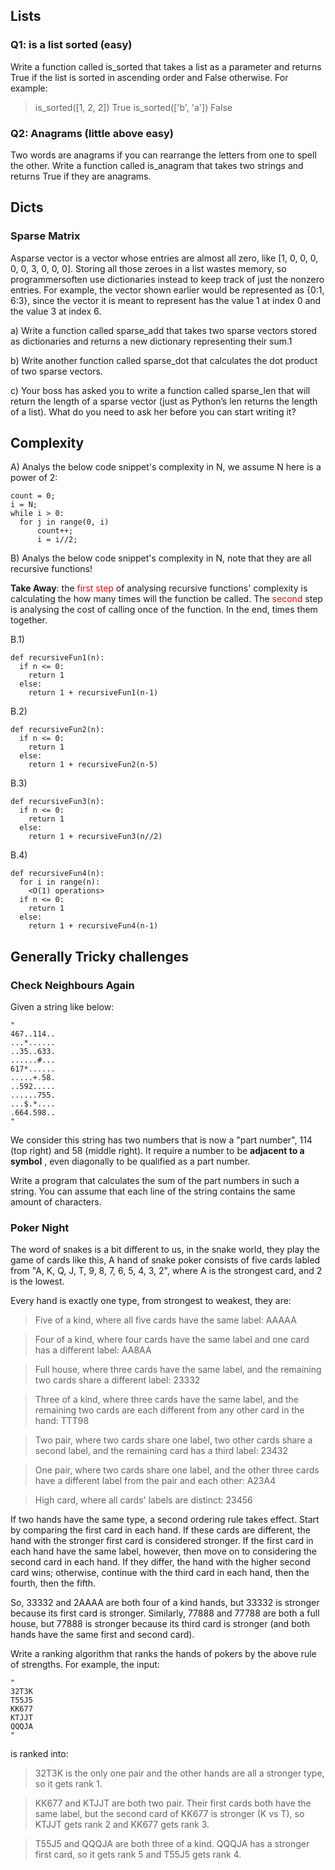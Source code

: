 ## Lists

### Q1: is a list sorted (easy)

Write a function called is_sorted that takes a list as a parameter and returns True if the list is sorted in ascending order and False otherwise. For example:
> is_sorted([1, 2, 2])
True
> is_sorted(['b', 'a'])
False

### Q2: Anagrams (little above easy)

Two words are anagrams if you can rearrange the letters from one to spell the other. Write a function called is_anagram that takes two strings and returns True if they are anagrams.

## Dicts

### Sparse Matrix

Asparse vector is a vector whose entries are almost all zero, like [1, 0, 0, 0, 0, 0, 3, 0, 0, 0]. Storing all those zeroes in a list wastes memory, so programmersoften use dictionaries instead to keep track of just the nonzero entries. For example, the vector shown earlier would be represented as {0:1, 6:3}, since the vector it is meant to represent has the value 1 at index 0 and the value 3 at index 6.

a) Write a function called sparse_add that takes two sparse vectors stored as dictionaries and returns a new dictionary representing their sum.1

b) Write another function called sparse_dot that calculates the dot product of two sparse vectors.

c) Your boss has asked you to write a function called sparse_len that will return the length of a sparse vector (just as Python’s len returns the length of a list). What do you need to ask her before you can start writing it?

## Complexity

A) Analys the below code snippet's complexity in N, we assume N here is a power of 2:

```
count = 0;
i = N;
while i > 0: 
  for j in range(0, i) 
      count++;
      i = i//2;
```
B) Analys the below code snippet's complexity in N, note that they are all recursive functions!

**Take Away**: the <font color="red">first step</font> of analysing recursive functions' complexity is calculating the how many times will the function be called. The <font color="red">second</font> step is analysing the cost of calling once of the function. In the end, times them together.

B.1)
```
def recursiveFun1(n):
  if n <= 0:
    return 1
  else:
    return 1 + recursiveFun1(n-1)
```
B.2)
```
def recursiveFun2(n):
  if n <= 0:
    return 1
  else:
    return 1 + recursiveFun2(n-5)
```
B.3)
```
def recursiveFun3(n):
  if n <= 0:
    return 1
  else:
    return 1 + recursiveFun3(n//2)
```
B.4)
```
def recursiveFun4(n):
  for i in range(n):
    <O(1) operations>
  if n <= 0:
    return 1
  else:
    return 1 + recursiveFun4(n-1)
```

## Generally Tricky challenges

### Check Neighbours Again
 Given a string like below:

```
"
467..114..
...*......
..35..633.
......#...
617*......
.....+.58.
..592.....
......755.
...$.*....
.664.598..
"
```

We consider this string has two numbers that is now a "part number", 114 (top right) and 58 (middle right). It require a number to be **adjacent to a symbol** , even diagonally to be qualified as a part number.

Write a program that calculates the sum of the part numbers in such a string. You can assume that each line of the string contains the same amount of characters. 

### Poker Night

The word of snakes is a bit different to us, in the snake world, they play the game of cards like this, A hand of snake poker consists of five cards labled from "A, K, Q, J, T, 9, 8, 7, 6, 5, 4, 3, 2", where A is the strongest card, and 2 is the lowest.

Every hand is exactly one type, from strongest to weakest, they are:

>Five of a kind, where all five cards have the same label: AAAAA

>Four of a kind, where four cards have the same label and one card has a different label: AA8AA

>Full house, where three cards have the same label, and the remaining two cards share a different label: 23332

>Three of a kind, where three cards have the same label, and the remaining two cards are each different from any other card in the hand: TTT98

>Two pair, where two cards share one label, two other cards share a second label, and the remaining card has a third label: 23432

>One pair, where two cards share one label, and the other three cards have a different label from the pair and each other: A23A4

>High card, where all cards' labels are distinct: 23456

If two hands have the same type, a second ordering rule takes effect. Start by comparing the first card in each hand. If these cards are different, the hand with the stronger first card is considered stronger. If the first card in each hand have the same label, however, then move on to considering the second card in each hand. If they differ, the hand with the higher second card wins; otherwise, continue with the third card in each hand, then the fourth, then the fifth.

So, 33332 and 2AAAA are both four of a kind hands, but 33332 is stronger because its first card is stronger. Similarly, 77888 and 77788 are both a full house, but 77888 is stronger because its third card is stronger (and both hands have the same first and second card).

Write a ranking algorithm that ranks the hands of pokers by the above rule of strengths. For example, the input: 

```
"
32T3K
T55J5
KK677
KTJJT
QQQJA
"
```
is ranked into:
>32T3K is the only one pair and the other hands are all a stronger type, so it gets rank 1.

>KK677 and KTJJT are both two pair. Their first cards both have the same label, but the second card of KK677 is stronger (K vs T), so KTJJT gets rank 2 and KK677 gets rank 3.

>T55J5 and QQQJA are both three of a kind. QQQJA has a stronger first card, so it gets rank 5 and T55J5 gets rank 4.